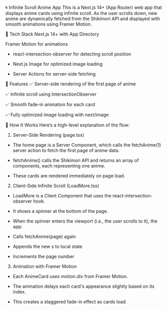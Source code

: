 🌀 Infinite Scroll Anime App
This is a Next.js 14+ (App Router) web app that displays anime cards using infinite scroll. As the user scrolls down, new anime are dynamically fetched from the Shikimori API and displayed with smooth animations using Framer Motion.

🚀 Tech Stack
Next.js 14+ with App Directory

Framer Motion for animations

- react-intersection-observer for detecting scroll position

- Next.js Image for optimized image loading

- Server Actions for server-side fetching

📸 Features
✅ Server-side rendering of the first page of anime

✅ Infinite scroll using IntersectionObserver

✅ Smooth fade-in animation for each card

✅ Fully optimized image loading with next/image

🧠 How It Works
Here’s a high-level explanation of the flow:

1. Server-Side Rendering (page.tsx)
- The home page is a Server Component, which calls the fetchAnime(1) server action to fetch the first page of anime data.

- fetchAnime() calls the Shikimori API and returns an array of <AnimeCard /> components, each representing one anime.

- These cards are rendered immediately on page load.

2. Client-Side Infinite Scroll (LoadMore.tsx)
- LoadMore is a Client Component that uses the react-intersection-observer hook.

- It shows a spinner at the bottom of the page.

- When the spinner enters the viewport (i.e., the user scrolls to it), the app:

- Calls fetchAnime(page) again

- Appends the new <AnimeCard />s to local state

- Increments the page number

3. Animation with Framer Motion
- Each AnimeCard uses motion.div from Framer Motion.

- The animation delays each card's appearance slightly based on its index.

- This creates a staggered fade-in effect as cards load.

